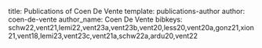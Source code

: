 title: Publications of Coen De Vente
template: publications-author
author: coen-de-vente
author_name: Coen De Vente
bibkeys: schw22,vent21,lemi22,vent23a,vent23b,vent20,less20,vent20a,gonz21,xion21,vent18,lemi23,vent23c,vent21a,schw22a,ardu20,vent22